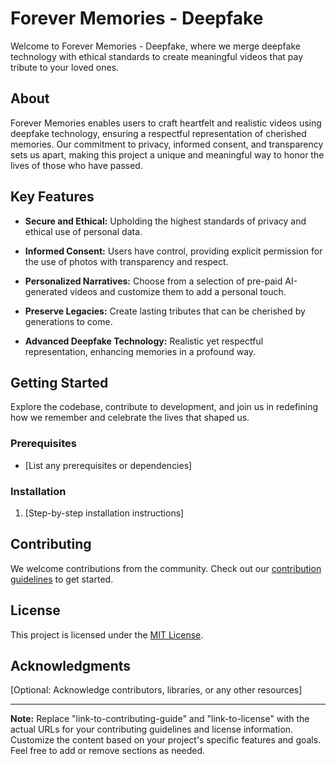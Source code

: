 # Forever Memories - Deepfake

Welcome to Forever Memories - Deepfake, where we merge deepfake technology with ethical standards to create meaningful videos that pay tribute to your loved ones.

## About

Forever Memories enables users to craft heartfelt and realistic videos using deepfake technology, ensuring a respectful representation of cherished memories. Our commitment to privacy, informed consent, and transparency sets us apart, making this project a unique and meaningful way to honor the lives of those who have passed.

## Key Features

- **Secure and Ethical:** Upholding the highest standards of privacy and ethical use of personal data.
  
- **Informed Consent:** Users have control, providing explicit permission for the use of photos with transparency and respect.

- **Personalized Narratives:** Choose from a selection of pre-paid AI-generated videos and customize them to add a personal touch.

- **Preserve Legacies:** Create lasting tributes that can be cherished by generations to come.

- **Advanced Deepfake Technology:** Realistic yet respectful representation, enhancing memories in a profound way.

## Getting Started

Explore the codebase, contribute to development, and join us in redefining how we remember and celebrate the lives that shaped us.

### Prerequisites

- [List any prerequisites or dependencies]

### Installation

1. [Step-by-step installation instructions]

## Contributing

We welcome contributions from the community. Check out our [contribution guidelines](link-to-contributing-guide) to get started.

## License

This project is licensed under the [MIT License](link-to-license).

## Acknowledgments

[Optional: Acknowledge contributors, libraries, or any other resources]

---

**Note:** Replace "link-to-contributing-guide" and "link-to-license" with the actual URLs for your contributing guidelines and license information. Customize the content based on your project's specific features and goals. Feel free to add or remove sections as needed.
